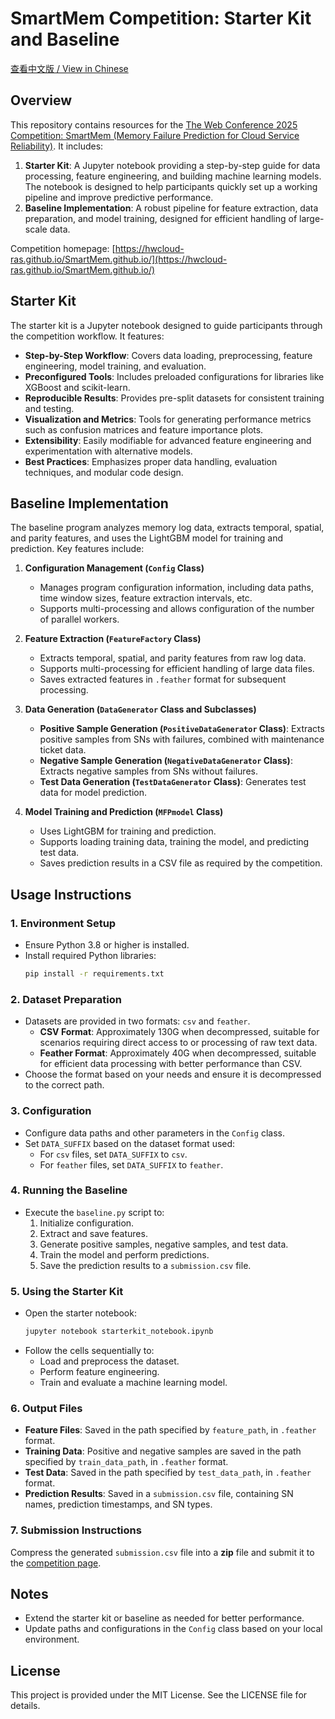# SmartMem Competition: Starter Kit and Baseline

[查看中文版 / View in Chinese](README_zh.md)

## Overview

This repository contains resources for the [The Web Conference 2025 Competition: SmartMem (Memory Failure Prediction for Cloud Service Reliability)](https://www.codabench.org/competitions/3586/). It includes:

1. **Starter Kit**: A Jupyter notebook providing a step-by-step guide for data processing, feature engineering, and building machine learning models. The notebook is designed to help participants quickly set up a working pipeline and improve predictive performance.
2. **Baseline Implementation**: A robust pipeline for feature extraction, data preparation, and model training, designed for efficient handling of large-scale data.

Competition homepage: [https://hwcloud-ras.github.io/SmartMem.github.io/](https://hwcloud-ras.github.io/SmartMem.github.io/)

## Starter Kit

The starter kit is a Jupyter notebook designed to guide participants through the competition workflow. It features:

- **Step-by-Step Workflow**: Covers data loading, preprocessing, feature engineering, model training, and evaluation.
- **Preconfigured Tools**: Includes preloaded configurations for libraries like XGBoost and scikit-learn.
- **Reproducible Results**: Provides pre-split datasets for consistent training and testing.
- **Visualization and Metrics**: Tools for generating performance metrics such as confusion matrices and feature importance plots.
- **Extensibility**: Easily modifiable for advanced feature engineering and experimentation with alternative models.
- **Best Practices**: Emphasizes proper data handling, evaluation techniques, and modular code design.

## Baseline Implementation

The baseline program analyzes memory log data, extracts temporal, spatial, and parity features, and uses the LightGBM model for training and prediction. Key features include:

1. **Configuration Management (`Config` Class)**
    - Manages program configuration information, including data paths, time window sizes, feature extraction intervals, etc.
    - Supports multi-processing and allows configuration of the number of parallel workers.

2. **Feature Extraction (`FeatureFactory` Class)**
    - Extracts temporal, spatial, and parity features from raw log data.
    - Supports multi-processing for efficient handling of large data files.
    - Saves extracted features in `.feather` format for subsequent processing.

3. **Data Generation (`DataGenerator` Class and Subclasses)**
    - **Positive Sample Generation (`PositiveDataGenerator` Class)**: Extracts positive samples from SNs with failures, combined with maintenance ticket data.
    - **Negative Sample Generation (`NegativeDataGenerator` Class)**: Extracts negative samples from SNs without failures.
    - **Test Data Generation (`TestDataGenerator` Class)**: Generates test data for model prediction.

4. **Model Training and Prediction (`MFPmodel` Class)**
    - Uses LightGBM for training and prediction.
    - Supports loading training data, training the model, and predicting test data.
    - Saves prediction results in a CSV file as required by the competition.

## Usage Instructions

### 1. Environment Setup

- Ensure Python 3.8 or higher is installed.
- Install required Python libraries:
  ```bash
  pip install -r requirements.txt
  ```

### 2. Dataset Preparation

- Datasets are provided in two formats: `csv` and `feather`.
  - **CSV Format**: Approximately 130G when decompressed, suitable for scenarios requiring direct access to or processing of raw text data.
  - **Feather Format**: Approximately 40G when decompressed, suitable for efficient data processing with better performance than CSV.
- Choose the format based on your needs and ensure it is decompressed to the correct path.

### 3. Configuration

- Configure data paths and other parameters in the `Config` class.
- Set `DATA_SUFFIX` based on the dataset format used:
  - For `csv` files, set `DATA_SUFFIX` to `csv`.
  - For `feather` files, set `DATA_SUFFIX` to `feather`.

### 4. Running the Baseline

- Execute the `baseline.py` script to:
  1. Initialize configuration.
  2. Extract and save features.
  3. Generate positive samples, negative samples, and test data.
  4. Train the model and perform predictions.
  5. Save the prediction results to a `submission.csv` file.

### 5. Using the Starter Kit

- Open the starter notebook:
  ```bash
  jupyter notebook starterkit_notebook.ipynb
  ```
- Follow the cells sequentially to:
  - Load and preprocess the dataset.
  - Perform feature engineering.
  - Train and evaluate a machine learning model.

### 6. Output Files

- **Feature Files**: Saved in the path specified by `feature_path`, in `.feather` format.
- **Training Data**: Positive and negative samples are saved in the path specified by `train_data_path`, in `.feather` format.
- **Test Data**: Saved in the path specified by `test_data_path`, in `.feather` format.
- **Prediction Results**: Saved in a `submission.csv` file, containing SN names, prediction timestamps, and SN types.

### 7. Submission Instructions

Compress the generated `submission.csv` file into a **zip** file and submit it to the [competition page](https://www.codabench.org/competitions/3586/).

## Notes

- Extend the starter kit or baseline as needed for better performance.
- Update paths and configurations in the `Config` class based on your local environment.

## License

This project is provided under the MIT License. See the LICENSE file for details.

